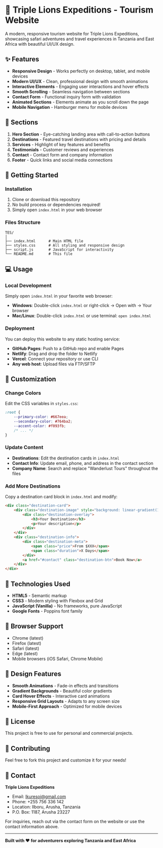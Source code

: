 # 🦁 Triple Lions Expeditions - Tourism Website

A modern, responsive tourism website for Triple Lions Expeditions, showcasing safari adventures and travel experiences in Tanzania and East Africa with beautiful UI/UX design.

## ✨ Features

- **Responsive Design** - Works perfectly on desktop, tablet, and mobile devices
- **Modern UI/UX** - Clean, professional design with smooth animations
- **Interactive Elements** - Engaging user interactions and hover effects
- **Smooth Scrolling** - Seamless navigation between sections
- **Contact Form** - Functional inquiry form with validation
- **Animated Sections** - Elements animate as you scroll down the page
- **Mobile Navigation** - Hamburger menu for mobile devices

## 🎨 Sections

1. **Hero Section** - Eye-catching landing area with call-to-action buttons
2. **Destinations** - Featured travel destinations with pricing and details
3. **Services** - Highlight of key features and benefits
4. **Testimonials** - Customer reviews and experiences
5. **Contact** - Contact form and company information
6. **Footer** - Quick links and social media connections

## 🚀 Getting Started

### Installation

1. Clone or download this repository
2. No build process or dependencies required!
3. Simply open `index.html` in your web browser

### Files Structure

```
TES/
│
├── index.html      # Main HTML file
├── styles.css      # All styling and responsive design
├── script.js       # JavaScript for interactivity
└── README.md       # This file
```

## 💻 Usage

### Local Development

Simply open `index.html` in your favorite web browser:

- **Windows**: Double-click `index.html` or right-click → Open with → Your browser
- **Mac/Linux**: Double-click `index.html` or use terminal: `open index.html`

### Deployment

You can deploy this website to any static hosting service:

- **GitHub Pages**: Push to a GitHub repo and enable Pages
- **Netlify**: Drag and drop the folder to Netlify
- **Vercel**: Connect your repository or use CLI
- **Any web host**: Upload files via FTP/SFTP

## 🎯 Customization

### Change Colors

Edit the CSS variables in `styles.css`:

```css
:root {
    --primary-color: #667eea;
    --secondary-color: #764ba2;
    --accent-color: #f093fb;
    /* ... */
}
```

### Update Content

- **Destinations**: Edit the destination cards in `index.html`
- **Contact Info**: Update email, phone, and address in the contact section
- **Company Name**: Search and replace "Wanderlust Tours" throughout the files

### Add More Destinations

Copy a destination card block in `index.html` and modify:

```html
<div class="destination-card">
    <div class="destination-image" style="background: linear-gradient(135deg, #color1 0%, #color2 100%);">
        <div class="destination-overlay">
            <h3>Your Destination</h3>
            <p>Your description</p>
        </div>
    </div>
    <div class="destination-info">
        <div class="destination-meta">
            <span class="price">From $XXX</span>
            <span class="duration">X Days</span>
        </div>
        <a href="#contact" class="destination-btn">Book Now</a>
    </div>
</div>
```

## 🔧 Technologies Used

- **HTML5** - Semantic markup
- **CSS3** - Modern styling with Flexbox and Grid
- **JavaScript (Vanilla)** - No frameworks, pure JavaScript
- **Google Fonts** - Poppins font family

## 📱 Browser Support

- Chrome (latest)
- Firefox (latest)
- Safari (latest)
- Edge (latest)
- Mobile browsers (iOS Safari, Chrome Mobile)

## 🎨 Design Features

- **Smooth Animations** - Fade-in effects and transitions
- **Gradient Backgrounds** - Beautiful color gradients
- **Card Hover Effects** - Interactive card animations
- **Responsive Grid Layouts** - Adapts to any screen size
- **Mobile-First Approach** - Optimized for mobile devices

## 📝 License

This project is free to use for personal and commercial projects.

## 🤝 Contributing

Feel free to fork this project and customize it for your needs!

## 📧 Contact

**Triple Lions Expeditions**
- Email: lkuresoi@gmail.com
- Phone: +255 756 336 142
- Location: Ilboru, Arusha, Tanzania
- P.O. Box: 1187, Arusha 23227

For inquiries, reach out via the contact form on the website or use the contact information above.

---

**Built with ❤️ for adventurers exploring Tanzania and East Africa**

